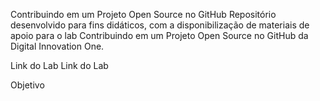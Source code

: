  Contribuindo em um Projeto Open Source no GitHub
Repositório desenvolvido para fins didáticos, com a disponibilização de materiais de apoio para o lab Contribuindo em um Projeto Open Source no GitHub da Digital Innovation One.

Link do Lab Link do Lab

Objetivo
